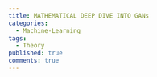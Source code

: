 ```yaml
---
title: MATHEMATICAL DEEP DIVE INTO GANs
categories:
  - Machine-Learning
tags:
  - Theory
published: true
comments: true
---
```

